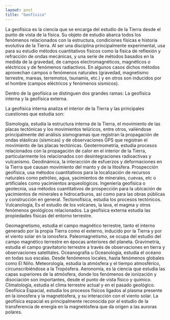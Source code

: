 ```yaml
---
layout: post
title: "Geofísica"
---
```


La geofísica es la ciencia que se encarga del estudio de la Tierra desde el punto de vista de la física. Su objeto de estudio abarca todos los fenómenos relacionados con la estructura, condiciones físicas e historia evolutiva de la Tierra. Al ser una disciplina principalmente experimental, usa para su estudio métodos cuantitativos físicos como la física de reflexión y refracción de ondas mecánicas, y una serie de métodos basados en la medida de la gravedad, de campos electromagnéticos, magnéticos o eléctricos y de fenómenos radiactivos. En algunos casos dichos métodos aprovechan campos o fenómenos naturales (gravedad, magnetismo terrestre, mareas, terremotos, tsunamis, etc.) y en otros son inducidos por el hombre (campos eléctricos y fenómenos sísmicos).

Dentro de la geofísica se distinguen dos grandes ramas: La geofísica interna y la geofísica externa.

La geofísica interna analiza el interior de la Tierra y las principales cuestiones que estudia son:

Sismología, estudia la estructura interna de la Tierra, el movimiento de las placas tectónicas y los movimientos telúricos, entre otros, valiéndose principalmente del análisis sismogramas que registran la propagación de ondas elásticas (sísmicas) y de observaciones GPS que registran el movimiento de las placas tectónicas.
Geotermometría, estudia procesos relacionados con la propagación de calor en el interior de la Tierra, particularmente los relacionados con desintegraciones radioactivas y vulcanismo.
Geodinámica, la interacción de esfuerzos y deformaciones en la Tierra que causan movimiento del manto y de la litosfera.
Prospección geofísica, usa métodos cuantitativos para la localización de recursos naturales como petróleo, agua, yacimientos de minerales, cuevas, etc o artificiales como yacimientos arqueológicos.
Ingeniería geofísica o geotecnia, usa métodos cuantitativos de prospección para la ubicación de yacimientos de minerales e hidrocarburos, así como para las obras públicas y construcción en general.
Tectonofísica, estudia los procesos tectónicos.
Vulcanología, Es el estudio de los volcanes, la lava, el magma y otros fenómenos geológicos relacionados.
La geofísica externa estudia las propiedades físicas del entorno terrestre.

Geomagnetismo, estudia el campo magnético terrestre, tanto el interno generado por la propia Tierra como el externo, inducido por la Tierra y por el viento solar en la ionosfera.
Paleomagnetismo, se ocupa del estudio del campo magnético terrestre en épocas anteriores del planeta.
Gravimetría, estudia el campo gravitatorio terrestre a través de observaciones en tierra y observaciones satelitales.
Oceanografía u Oceanología, estudia el océano en todas sus escalas. Desde fenómenos locales, hasta fenómenos globales como El Niño.
Meteorología, estudia la atmósfera y el tiempo atmosférico, circunscribiéndose a la Tropósfera.
Aeronomía, es la ciencia que estudia las capas superiores de la atmósfera, donde los fenómenos de ionización y disociación son importantes, desde el punto de vista físico y químico.
Climatología, estudia el clima terrestre actual y en el pasado geológico.
Geofísica Espacial, estudia los procesos físicos ligados al plasma presente en la ionosfera y la magnetósfera, y su interacción con el viento solar. La geofísica espacial es principalmente reconocida por el estudio de la transferencia de energía en la magnetósfera que da origen a las auroras polares.